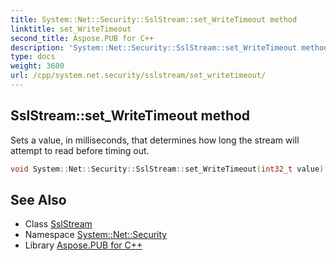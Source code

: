 ```yaml
---
title: System::Net::Security::SslStream::set_WriteTimeout method
linktitle: set_WriteTimeout
second_title: Aspose.PUB for C++
description: 'System::Net::Security::SslStream::set_WriteTimeout method. Sets a value, in milliseconds, that determines how long the stream will attempt to read before timing out in C++.'
type: docs
weight: 3600
url: /cpp/system.net.security/sslstream/set_writetimeout/
---
```

## SslStream::set_WriteTimeout method


Sets a value, in milliseconds, that determines how long the stream will attempt to read before timing out.

```cpp
void System::Net::Security::SslStream::set_WriteTimeout(int32_t value) override
```

## See Also

* Class [SslStream](../)
* Namespace [System::Net::Security](../../)
* Library [Aspose.PUB for C++](../../../)
